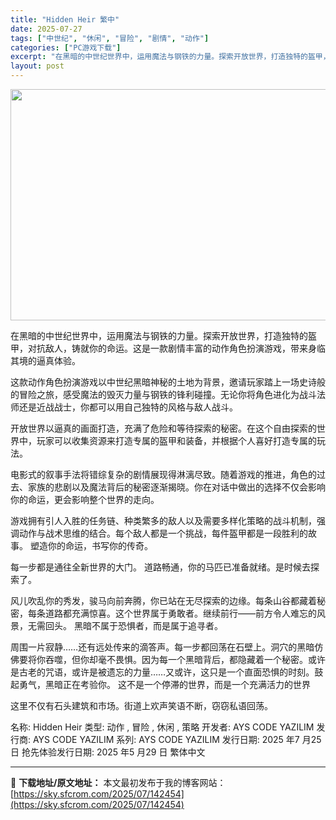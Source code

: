 ```yaml
---
title: "Hidden Heir 繁中"
date: 2025-07-27
tags: ["中世纪", "休闲", "冒险", "剧情", "动作"]
categories: ["PC游戏下载"]
excerpt: "在黑暗的中世纪世界中，运用魔法与钢铁的力量。探索开放世界，打造独特的盔甲，对抗敌人，铸就你的命运。这是一款剧情丰富的动作角色扮演游戏，带来身临其境的逼真体验。 这款动作角色扮演游戏以中世纪黑暗神秘的土地为背景，邀请玩家踏上一场史诗般的冒险之旅，感受魔法的毁灭力量与钢铁的锋利碰撞。无论你将角色进化为战&hellip;"
layout: post
---
```


<img class="aligncenter size-full wp-image-142455" src="https://sky.sfcrom.com/wp-content/uploads/2025/07/2025072701582285.webp" alt="" width="660" height="370" />

在黑暗的中世纪世界中，运用魔法与钢铁的力量。探索开放世界，打造独特的盔甲，对抗敌人，铸就你的命运。这是一款剧情丰富的动作角色扮演游戏，带来身临其境的逼真体验。

这款动作角色扮演游戏以中世纪黑暗神秘的土地为背景，邀请玩家踏上一场史诗般的冒险之旅，感受魔法的毁灭力量与钢铁的锋利碰撞。无论你将角色进化为战斗法师还是近战战士，你都可以用自己独特的风格与敌人战斗。

开放世界以逼真的画面打造，充满了危险和等待探索的秘密。在这个自由探索的世界中，玩家可以收集资源来打造专属的盔甲和装备，并根据个人喜好打造专属的玩法。

电影式的叙事手法将错综复杂的剧情展现得淋漓尽致。随着游戏的推进，角色的过去、家族的悲剧以及魔法背后的秘密逐渐揭晓。你在对话中做出的选择不仅会影响你的命运，更会影响整个世界的走向。

游戏拥有引人入胜的任务链、种类繁多的敌人以及需要多样化策略的战斗机制，强调动作与战术思维的结合。每个敌人都是一个挑战，每件盔甲都是一段胜利的故事。
塑造你的命运，书写你的传奇。

每一步都是通往全新世界的大门。
道路畅通，你的马匹已准备就绪。是时候去探索了。

风儿吹乱你的秀发，骏马向前奔腾，你已站在无尽探索的边缘。每条山谷都藏着秘密，每条道路都充满惊喜。这个世界属于勇敢者。继续前行——前方令人难忘的风景，无需回头。
黑暗不属于恐惧者，而是属于追寻者。

周围一片寂静……还有远处传来的滴答声。每一步都回荡在石壁上。洞穴的黑暗仿佛要将你吞噬，但你却毫不畏惧。因为每一个黑暗背后，都隐藏着一个秘密。或许是古老的咒语，或许是被遗忘的力量……又或许，这只是一个直面恐惧的时刻。鼓起勇气，黑暗正在考验你。
这不是一个停滞的世界，而是一个充满活力的世界

这里不仅有石头建筑和市场。街道上欢声笑语不断，窃窃私语回荡。

名称: Hidden Heir
类型: 动作 , 冒险 , 休闲 , 策略
开发者: AYS CODE YAZILIM
发行商: AYS CODE YAZILIM
系列: AYS CODE YAZILIM
发行日期: 2025 年7 月25 日
抢先体验发行日期: 2025 年5 月29 日
繁体中文

---
📖 **下载地址/原文地址：** 本文最初发布于我的博客网站：[https://sky.sfcrom.com/2025/07/142454](https://sky.sfcrom.com/2025/07/142454)
